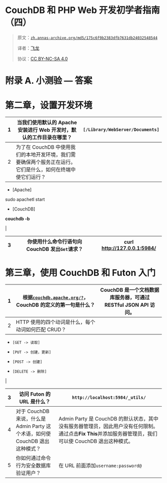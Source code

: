 # CouchDB 和 PHP Web 开发初学者指南（四）

> 原文：[`zh.annas-archive.org/md5/175c6f9b2383dfb7631db24032548544`](https://zh.annas-archive.org/md5/175c6f9b2383dfb7631db24032548544)
> 
> 译者：[飞龙](https://github.com/wizardforcel)
> 
> 协议：[CC BY-NC-SA 4.0](http://creativecommons.org/licenses/by-nc-sa/4.0/)

# 附录 A. 小测验 — 答案

# 第二章，设置开发环境

| 1 | 当我们使用默认的 Apache 安装进行 Web 开发时，默认的工作目录在哪里？ | `[/Library/WebServer/Documents]` |
| --- | --- | --- |
| 2 | 为了在 CouchDB 中使用我们的本地开发环境，我们需要确保两个服务正在运行。它们是什么，如何在终端中使它们运行？ |

+   [Apache]

sudo apachetl start

+   [CouchDB]

**couchdb -b**

|

| 3 | 你使用什么命令行语句向 CouchDB 发出`Get`请求？ | **curl http://127.0.0.1:5984/** |
| --- | --- | --- |

# 第三章，使用 CouchDB 和 Futon 入门

| 1 | 根据[`couchdb.apache.org/?`](http://couchdb.apache.org/?)，CouchDB 的定义的第一句是什么？ | CouchDB 是一个文档数据库服务器，可通过 RESTful JSON API 访问。 |
| --- | --- | --- |
| 2 | HTTP 使用的四个动词是什么，每个动词如何匹配 CRUD？ |

+   `[GET -> 读取]`

+   `[PUT -> 创建，更新]`

+   `[POST -> 创建]`

+   `[DELETE -> 删除]`

|

| 3 | 访问 Futon 的 URL 是什么？ | `http://localhost:5984/_utils/` |
| --- | --- | --- |
| 4 | 对于 CouchDB 来说，什么是 Admin Party 这个术语，如何使 CouchDB 退出这种模式？ | Admin Party 是 CouchDB 的默认状态，其中没有服务器管理员，因此用户没有任何限制。通过点击**Fix This**并添加服务器管理员，我们可以使 CouchDB 退出这种模式。 |
| 5 | 你如何通过命令行为安全数据库验证用户？ | 在 URL 前面添加`username:password@` |

